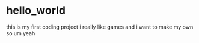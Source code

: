 # hello_world
this is my first coding project
i really like games and i want to make my own so um 
yeah
